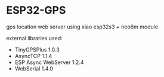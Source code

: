 # ESP32-GPS
gps location web server using xiao esp32s3 + neo6m module

external libraries used:
 - TinyGPSPlus 1.0.3
 - AsyncTCP 1.1.4
 - ESP Async WebServer 1.2.4
 - WebSerial 1.4.0
